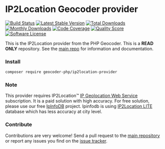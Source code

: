 # IP2Location Geocoder provider
[![Build Status](https://travis-ci.org/geocoder-php/ip2location-provider.svg?branch=master)](http://travis-ci.org/geocoder-php/ip2location-provider)
[![Latest Stable Version](https://poser.pugx.org/geocoder-php/ip2location-provider/v/stable)](https://packagist.org/packages/geocoder-php/ip2location-provider)
[![Total Downloads](https://poser.pugx.org/geocoder-php/ip2location-provider/downloads)](https://packagist.org/packages/geocoder-php/ip2location-provider)
[![Monthly Downloads](https://poser.pugx.org/geocoder-php/ip2location-provider/d/monthly.png)](https://packagist.org/packages/geocoder-php/ip2location-provider)
[![Code Coverage](https://img.shields.io/scrutinizer/coverage/g/geocoder-php/ip2location-provider.svg?style=flat-square)](https://scrutinizer-ci.com/g/geocoder-php/ip2location-provider)
[![Quality Score](https://img.shields.io/scrutinizer/g/geocoder-php/ip2location-provider.svg?style=flat-square)](https://scrutinizer-ci.com/g/geocoder-php/ip2location-provider)
[![Software License](https://img.shields.io/badge/license-MIT-brightgreen.svg?style=flat-square)](LICENSE)

This is the IP2Location provider from the PHP Geocoder. This is a **READ ONLY** repository. See the
[main repo](https://github.com/geocoder-php/Geocoder) for information and documentation. 

### Install

```bash
composer require geocoder-php/ip2location-provider
```

### Note

This provider requires IP2Location™ [IP Geolocation Web Service](https://www.ip2location.com/web-service/ip2location) subscription. It is a paid solution with high accuracy. For free solution, please use our free [IpInfoDB](https://github.com/geocoder-php/Geocoder#ip) project. Ipinfodb is using [IP2Location LITE](https://lite.ip2location.com/) database which has less accuracy at city level.

### Contribute

Contributions are very welcome! Send a pull request to the [main repository](https://github.com/geocoder-php/Geocoder) or 
report any issues you find on the [issue tracker](https://github.com/geocoder-php/Geocoder/issues).